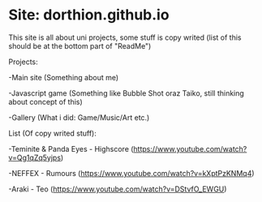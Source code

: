 # Site: dorthion.github.io
This site is all about uni projects, some stuff is copy writed (list of this should be at the bottom part of "ReadMe")

Projects:

-Main site (Something about me)

-Javascript game (Something like Bubble Shot oraz Taiko, still thinking about concept of this)

-Gallery (What i did: Game/Music/Art etc.)

List (Of copy writed stuff):

-Teminite & Panda Eyes - Highscore (https://www.youtube.com/watch?v=Qg1qZq5yjps)

-NEFFEX - Rumours (https://www.youtube.com/watch?v=kXptPzKNMq4)

-Araki - Teo (https://www.youtube.com/watch?v=DStvfO_EWGU)